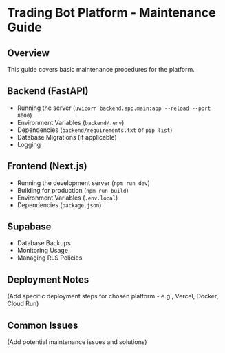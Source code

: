 # Trading Bot Platform - Maintenance Guide

## Overview
This guide covers basic maintenance procedures for the platform.

## Backend (FastAPI)
-   Running the server (`uvicorn backend.app.main:app --reload --port 8000`)
-   Environment Variables (`backend/.env`)
-   Dependencies (`backend/requirements.txt` or `pip list`)
-   Database Migrations (if applicable)
-   Logging

## Frontend (Next.js)
-   Running the development server (`npm run dev`)
-   Building for production (`npm run build`)
-   Environment Variables (`.env.local`)
-   Dependencies (`package.json`)

## Supabase
-   Database Backups
-   Monitoring Usage
-   Managing RLS Policies

## Deployment Notes
(Add specific deployment steps for chosen platform - e.g., Vercel, Docker, Cloud Run)

## Common Issues
(Add potential maintenance issues and solutions)